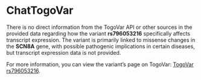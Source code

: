 # ChatTogoVar

There is no direct information from the TogoVar API or other sources in the provided data regarding how the variant **rs796053216** specifically affects transcript expression. The variant is primarily linked to missense changes in the **SCN8A** gene, with possible pathogenic implications in certain diseases, but transcript expression data is not provided.

For more information, you can view the variant’s page on TogoVar: [TogoVar rs796053216](https://identifiers.org/dbsnp/rs796053216).